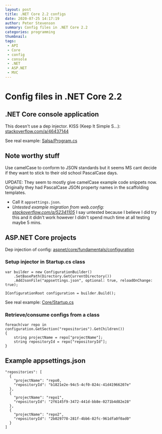 ```yaml
---
layout: post
title: .NET Core 2.2 configs
date: 2020-07-25 14:17:19
author: Peter Stevenson
summary: Config files in .NET Core 2.2
categories: programming
thumbnail:
tags:
 - API
 - Core
 - config
 - console
 - .NET
 - ASP.NET
 - MVC
---
```


# Config files in .NET Core 2.2

## .NET Core console application

This doesn't use a dep injector. KISS (Keep It Simple S...): [stackoverflow.com/a/46437144](https://stackoverflow.com/a/46437144)

See real example: [Salsa/Program.cs](https://bitbucket.org/2E0PGS/salsa/src/master/Salsa/Program.cs)

## Note worthy stuff

Use camelCase to conform to JSON standards but it seems MS cant decide if they want to stick to their old school PascalCase days. 

UPDATE: They seem to mostly give camelCase example code snippets now. Originally they had PascalCase JSON property names in the scaffolding templates.

* Call it `appsettings.json`.
* _Untested example migration from web.config: [stackoverflow.com/a/52341105](https://stackoverflow.com/a/52341105)_ I say untested because I believe I did try this and it didn't work however I didn't spend much time at all testing maybe 5 mins.

## ASP.NET Core projects

Dep injection of config: [aspnet/core/fundamentals/configuration](https://docs.microsoft.com/en-us/aspnet/core/fundamentals/configuration/index?view=aspnetcore-2.2)

### Setup injector in Startup.cs class

```
var builder = new ConfigurationBuilder()
    .SetBasePath(Directory.GetCurrentDirectory())
    .AddJsonFile("appsettings.json", optional: true, reloadOnChange: true);

IConfigurationRoot configuration = builder.Build();
```

See real example: [Core/Startup.cs](https://bitbucket.org/2E0PGS/core/src/master/Core/Startup.cs)

### Retrieve/consume configs from a class

```
foreach(var repo in configuration.GetSection("repositories").GetChildren())
{
    string projectName = repo["projectName"];
    string repositoryId = repo["repositoryId"];
}
```

## Example appsettings.json

```
"repositories": [
  {
    "projectName": "repo0,
    "repositoryId": "b1821e2e-94c5-4cf0-824c-41d41966207e"
  },
  {
    "projectName": "repo1",
    "repositoryId": "2f6145f9-3472-441d-bb8e-0271b4d82e28"
  },
  {
    "projectName": "repo2",
    "repositoryId": "2b029778-281f-4bb6-82fc-961dfa0f0ad0"
  }
]
```